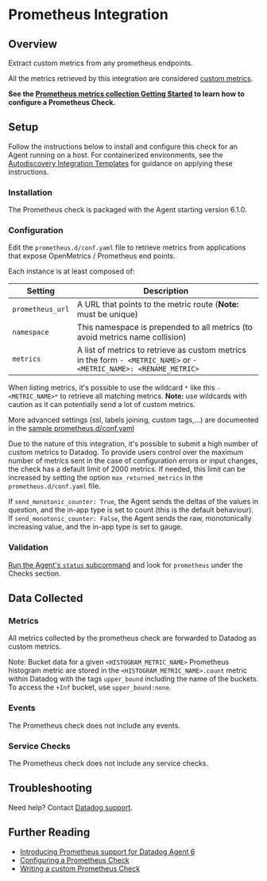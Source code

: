 # Prometheus Integration

## Overview

Extract custom metrics from any prometheus endpoints.

<div class="alert alert-warning">
All the metrics retrieved by this integration are considered  <a href="https://docs.datadoghq.com/developers/metrics/custom_metrics/">custom metrics</a>.
</div>

**See the [Prometheus metrics collection Getting Started][8] to learn how to configure a Prometheus Check.**

## Setup

Follow the instructions below to install and configure this check for an Agent running on a host. For containerized environments, see the [Autodiscovery Integration Templates][9] for guidance on applying these instructions.

### Installation

The Prometheus check is packaged with the Agent starting version 6.1.0.

### Configuration

Edit the `prometheus.d/conf.yaml` file to retrieve metrics from applications that expose OpenMetrics / Prometheus end points.

Each instance is at least composed of:

| Setting          | Description                                                                                                      |
|------------------|------------------------------------------------------------------------------------------------------------------|
| `prometheus_url` | A URL that points to the metric route (**Note:** must be unique)                                                 |
| `namespace`      | This namespace is prepended to all metrics (to avoid metrics name collision)                                     |
| `metrics`        | A list of metrics to retrieve as custom metrics in the form `- <METRIC_NAME>` or `- <METRIC_NAME>: <RENAME_METRIC>` |

When listing metrics, it's possible to use the wildcard `*` like this `- <METRIC_NAME>*` to retrieve all matching metrics. **Note:** use wildcards with caution as it can potentially send a lot of custom metrics.

More advanced settings (ssl, labels joining, custom tags,...) are documented in the [sample prometheus.d/conf.yaml][2]

Due to the nature of this integration, it's possible to submit a high number of custom metrics to Datadog. To provide users control over the maximum number of metrics sent in the case of configuration errors or input changes, the check has a default limit of 2000 metrics. If needed, this limit can be increased by setting the option `max_returned_metrics` in the `prometheus.d/conf.yaml` file.

If `send_monotonic_counter: True`, the Agent sends the deltas of the values in question, and the in-app type is set to count (this is the default behaviour). If `send_monotonic_counter: False`, the Agent sends the raw, monotonically increasing value, and the in-app type is set to gauge.

### Validation

[Run the Agent's `status` subcommand][3] and look for `prometheus` under the Checks section.

## Data Collected
### Metrics

All metrics collected by the prometheus check are forwarded to Datadog as custom metrics.

Note: Bucket data for a given `<HISTOGRAM_METRIC_NAME>` Prometheus histogram metric are stored in the `<HISTOGRAM_METRIC_NAME>.count` metric within Datadog with the tags `upper_bound` including the name of the buckets. To access the `+Inf` bucket, use `upper_bound:none`.

### Events
The Prometheus check does not include any events.

### Service Checks

The Prometheus check does not include any service checks.

## Troubleshooting
Need help? Contact [Datadog support][4].

## Further Reading

* [Introducing Prometheus support for Datadog Agent 6][5]
* [Configuring a Prometheus Check][6]
* [Writing a custom Prometheus Check][7]

[1]: https://docs.datadoghq.com/developers/metrics/custom_metrics
[2]: https://github.com/DataDog/integrations-core/blob/master/prometheus/datadog_checks/prometheus/data/conf.yaml.example
[3]: https://docs.datadoghq.com/agent/guide/agent-commands/?tab=agentv6#agent-status-and-information
[4]: https://docs.datadoghq.com/help
[5]: https://www.datadoghq.com/blog/monitor-prometheus-metrics
[6]: https://docs.datadoghq.com/agent/prometheus
[7]: https://docs.datadoghq.com/developers/prometheus
[8]: https://docs.datadoghq.com/getting_started/integrations/prometheus/
[9]: https://docs.datadoghq.com/agent/autodiscovery/integrations
